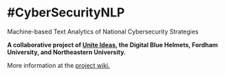 # #CyberSecurityNLP
Machine-based Text Analytics of National Cybersecurity Strategies

**A collaborative project of [Unite Ideas](https://ideas.unite.un.org), the Digital Blue Helmets, Fordham University, and Northeastern University.** 

More information at the [project wiki.](https://github.com/UniteIdeas/CyberSecurityNLP/wiki)